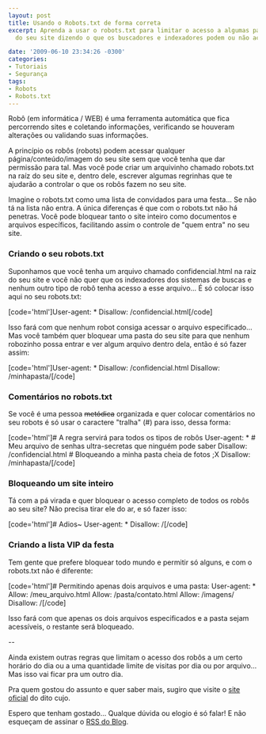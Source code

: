 ```yaml
---
layout: post
title: Usando o Robots.txt de forma correta
excerpt: Aprenda a usar o robots.txt para limitar o acesso a algumas pastas ou arquivos
  do seu site dizendo o que os buscadores e indexadores podem ou não acessar nele.

date: '2009-06-10 23:34:26 -0300'
categories:
- Tutoriais
- Segurança
tags:
- Robots
- Robots.txt
---
```

<p>Robô (em informática / WEB) é uma ferramenta automática que fica percorrendo sites e coletando informações, verificando se houveram alterações ou validando suas informações.</p>
<p>A princípio os robôs (robots) podem acessar qualquer página/conteúdo/imagem do seu site sem que você tenha que dar permissão para tal. Mas você pode criar um arquivinho chamado robots.txt na raíz do seu site e, dentro dele, escrever algumas regrinhas que te ajudarão a controlar o que os robôs fazem no seu site.</p>
<p>Imagine o robots.txt como uma lista de convidados para uma festa... Se não tá na lista não entra. A única diferenças é que com o robots.txt não há penetras. Você pode bloquear tanto o site inteiro como documentos e arquivos específicos, facilitando assim o controle de "quem entra" no seu site.</p>
<h3>Criando o seu robots.txt</h3>
<p>Suponhamos que você tenha um arquivo chamado confidencial.html na raiz do seu site e você não quer que os indexadores dos sistemas de buscas e nenhum outro tipo de robô tenha acesso a esse arquivo... É só colocar isso aqui no seu robots.txt:</p>
<p>[code='html']User-agent: *
Disallow: /confidencial.html[/code]</p>
<p>Isso fará com que nenhum robot consiga acessar o arquivo especificado... Mas você também quer bloquear uma pasta do seu site para que nenhum robozinho possa entrar e ver algum arquivo dentro dela, então é só fazer assim:</p>
<p>[code='html']User-agent: *
Disallow: /confidencial.html
Disallow: /minhapasta/[/code]</p>
<h3>Comentários no robots.txt</h3>
<p>Se você é uma pessoa <span style="text-decoration: line-through;">metódica</span> organizada e quer colocar comentários no seu robots é só usar o caractere "tralha" (#) para isso, dessa forma:</p>
<p>[code='html']# A regra servirá para todos os tipos de robôs
User-agent: *
# Meu arquivo de senhas ultra-secretas que ninguém pode saber
Disallow: /confidencial.html
# Bloqueando a minha pasta cheia de fotos ;X
Disallow: /minhapasta/[/code]</p>
<h3>Bloqueando um site inteiro</h3>
<p>Tá com a pá virada e quer bloquear o acesso completo de todos os robôs ao seu site? Não precisa tirar ele do ar, e só fazer isso:</p>
<p>[code='html']# Adios~
User-agent: *
Disallow: /[/code]</p>
<h3>Criando a lista VIP da festa</h3>
<p>Tem gente que prefere bloquear todo mundo e permitir só alguns, e com o robots.txt não é diferente:</p>
<p>[code='html']# Permitindo apenas dois arquivos e uma pasta:
User-agent: *
Allow: /meu_arquivo.html
Allow: /pasta/contato.html
Allow: /imagens/
Disallow: /[/code]</p>
<p>Isso fará com que apenas os dois arquivos especificados e a pasta sejam acessíveis, o restante será bloqueado.</p>
<p>--</p>
<p>Ainda existem outras regras que limitam o acesso dos robôs a um certo horário do dia ou a uma quantidade limite de visitas por dia ou por arquivo... Mas isso vai ficar pra um outro dia.</p>
<p>Pra quem gostou do assunto e quer saber mais, sugiro que visite o <a title="The Web Robots Pages" href="http://www.robotstxt.org/" target="_blank">site oficial</a> do dito cujo.</p>
<p>Espero que tenham gostado... Qualque dúvida ou elogio é só falar! E não esqueçam de assinar o <a href="http://feeds2.feedburner.com/ThiagoBelem/Blog" target="_blank">RSS do Blog</a>.</p>
